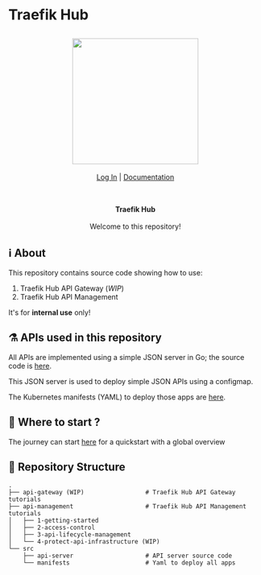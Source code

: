 # Traefik Hub

<div align="center" style="margin: 30px;">
<a href="https://hub.traefik.io/">
  <img src="https://doc.traefik.io/traefik-hub/img/traefik-hub-logo.svg" style="width:250px;" align="center" />
</a>
<br />
<br />

<div align="center">
    <a href="https://hub.traefik.io">Log In</a> |
    <a href="https://doc.traefik.io/traefik-hub">Documentation</a>
</div>
</div>

<br />

<div align="center"><strong>Traefik Hub</strong>

<br />
<br />
</div>

<div align="center">Welcome to this repository!</div>

## :information_source: About

This repository contains source code showing how to use:

1. Traefik Hub API Gateway (*WIP*)
2. Traefik Hub API Management

It's for **internal use** only!

## :alembic: APIs used in this repository

All APIs are implemented using a simple JSON server in Go; the source code is [here](./src/api-server).

This JSON server is used to deploy simple JSON APIs using a configmap.

The Kubernetes manifests (YAML) to deploy those apps are [here](./src/manifests).

## :construction_worker: Where to start ?

The journey can start [here](WALKTHROUGH.md) for a quickstart with a global overview

## 📒 Repository Structure

```shell
.
├── api-gateway (WIP)                 # Traefik Hub API Gateway tutorials
├── api-management                    # Traefik Hub API Management tutorials
│   ├── 1-getting-started
│   ├── 2-access-control
│   ├── 3-api-lifecycle-management
│   └── 4-protect-api-infrastructure (WIP)
└── src
    ├── api-server                    # API server source code
    └── manifests                     # Yaml to deploy all apps
```
